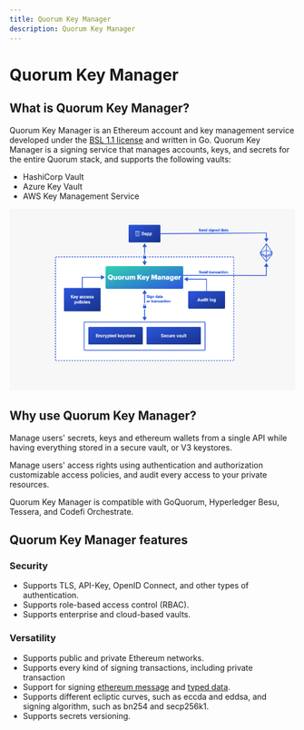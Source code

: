 ```yaml
---
title: Quorum Key Manager
description: Quorum Key Manager
---
```


# Quorum Key Manager

## What is Quorum Key Manager?

Quorum Key Manager is an Ethereum account and key management service developed under the [BSL 1.1 license] and written in Go.
Quorum Key Manager is a signing service that manages accounts, keys, and secrets for the entire Quorum stack, and supports the
following vaults:

- HashiCorp Vault
- Azure Key Vault
- AWS Key Management Service

![Architecture](Images/Simplified_Architecture.png)

## Why use Quorum Key Manager?

Manage users' secrets, keys and ethereum wallets from a single API while having everything stored in a secure vault, or V3 keystores.

Manage users' access rights using authentication and authorization customizable access policies, and audit every access to your private resources.

Quorum Key Manager is compatible with GoQuorum, Hyperledger Besu, Tessera, and Codefi Orchestrate.

## Quorum Key Manager features

### Security

- Supports TLS, API-Key, OpenID Connect, and other types of authentication.
- Supports role-based access control (RBAC).
- Supports enterprise and cloud-based vaults.

### Versatility

- Supports public and private Ethereum networks.
- Supports every kind of signing transactions, including private transaction
- Support for signing [ethereum message] and [typed data].
- Supports different ecliptic curves, such as eccda and eddsa, and signing algorithm, such as bn254 and secp256k1.
- Supports secrets versioning.

<!--links-->
[BSL 1.1 license]: https://mariadb.com/bsl11/
[typed data]: https://eips.ethereum.org/EIPS/eip-712
[ethereum message]: https://eips.ethereum.org/EIPS/eip-191
